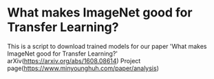 # What makes ImageNet good for Transfer Learning?
This is a script to download trained models for our paper 'What makes ImageNet good for Transfer Learning?'
arXiv(https://arxiv.org/abs/1608.08614) Project page(https://www.minyounghuh.com/paper/analysis)
